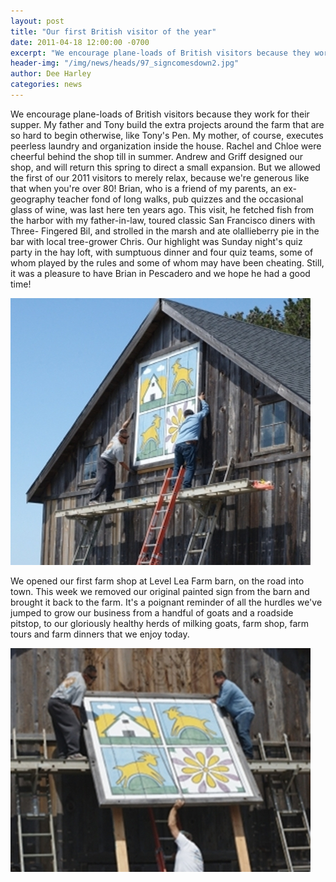 ```yaml
---
layout: post
title: "Our first British visitor of the year"
date: 2011-04-18 12:00:00 -0700
excerpt: "We encourage plane-loads of British visitors because they work for their supper. My father and Tony build the ..."
header-img: "/img/news/heads/97_signcomesdown2.jpg"
author: Dee Harley
categories: news
---
```

We encourage plane-loads of British visitors because they work for
their supper. My father and Tony build the extra projects around the
farm that are so hard to begin otherwise, like Tony's Pen. My mother,
of course, executes peerless laundry and organization inside the
house. Rachel and Chloe were cheerful behind the shop till in summer.
Andrew and Griff designed our shop, and will return this spring to
direct a small expansion. But we allowed the first of our 2011
visitors to merely relax, because we're generous like that when you're
over 80! Brian, who is a friend of my parents, an ex-geography teacher
fond of long walks, pub quizzes and the occasional glass of wine, was
last here ten years ago. This visit, he fetched fish from the harbor
with my father-in-law, toured classic San Francisco diners with Three-
Fingered Bil, and strolled in the marsh and ate olallieberry pie in
the bar with local tree-grower Chris. Our highlight was Sunday night's
quiz party in the hay loft, with sumptuous dinner and four quiz teams,
some of whom played by the rules and some of whom may have been
cheating. Still, it was a pleasure to have Brian in Pescadero and we
hope he had a good time!

![image](/img/news/97_signcomesdown2.jpg)

We opened our first farm shop at Level Lea Farm barn, on the road into
town. This week we removed our original painted sign from the barn and
brought it back to the farm. It's a poignant reminder of all the
hurdles we've jumped to grow our business from a handful of goats and
a roadside pitstop, to our gloriously healthy herds of milking goats,
farm shop, farm tours and farm dinners that we enjoy today.

![image](/img/news/97_signcomesdown.jpg)

